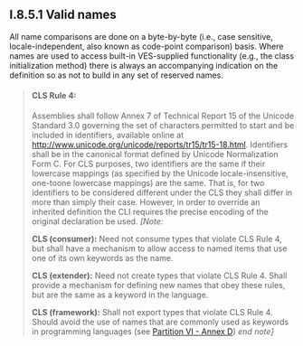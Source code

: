 ## I.8.5.1 Valid names

All name comparisons are done on a byte-by-byte (i.e., case sensitive, locale-independent, also known as code-point comparison) basis. Where names are used to access built-in VES-supplied functionality (e.g., the class initialization method) there is always an accompanying indication on the definition so as not to build in any set of reserved names.

> #### CLS Rule 4:
>
> Assemblies shall follow Annex 7 of Technical Report 15 of the Unicode Standard 3.0 governing the set of characters permitted to start and be included in identifiers, available online at http://www.unicode.org/unicode/reports/tr15/tr15-18.html. Identifiers shall be in the canonical format defined by Unicode Normalization Form C. For CLS purposes, two identifiers are the same if their lowercase mappings (as specified by the Unicode locale-insensitive, one-toone lowercase mappings) are the same. That is, for two identifiers to be considered different under the CLS they shall differ in more than simply their case. However, in order to override an inherited definition the CLI requires the precise encoding of the original declaration be used.
> _[Note:_
>
> **CLS (consumer):** Need not consume types that violate CLS Rule 4, but shall have a mechanism to allow access to named items that use one of its own keywords as the name.
>
> **CLS (extender):** Need not create types that violate CLS Rule 4. Shall provide a mechanism for defining new names that obey these rules, but are the same as a keyword in the language.
>
> **CLS (framework):** Shall not export types that violate CLS Rule 4. Should avoid the use of names that are commonly used as keywords in programming languages (see [Partition VI - Annex D](#todo-missing-hyperlink)) _end note]_
